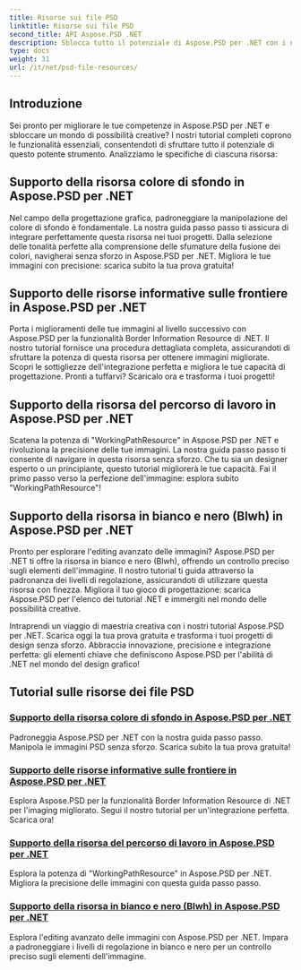 ```yaml
---
title: Risorse sui file PSD
linktitle: Risorse sui file PSD
second_title: API Aspose.PSD .NET
description: Sblocca tutto il potenziale di Aspose.PSD per .NET con i nostri tutorial. Gestisci perfettamente il colore di sfondo, le informazioni sui bordi, il percorso di lavoro e le risorse in bianco e nero.
type: docs
weight: 31
url: /it/net/psd-file-resources/
---
```


## Introduzione

Sei pronto per migliorare le tue competenze in Aspose.PSD per .NET e sbloccare un mondo di possibilità creative? I nostri tutorial completi coprono le funzionalità essenziali, consentendoti di sfruttare tutto il potenziale di questo potente strumento. Analizziamo le specifiche di ciascuna risorsa:

## Supporto della risorsa colore di sfondo in Aspose.PSD per .NET

Nel campo della progettazione grafica, padroneggiare la manipolazione del colore di sfondo è fondamentale. La nostra guida passo passo ti assicura di integrare perfettamente questa risorsa nei tuoi progetti. Dalla selezione delle tonalità perfette alla comprensione delle sfumature della fusione dei colori, navigherai senza sforzo in Aspose.PSD per .NET. Migliora le tue immagini con precisione: scarica subito la tua prova gratuita!

## Supporto delle risorse informative sulle frontiere in Aspose.PSD per .NET

Porta i miglioramenti delle tue immagini al livello successivo con Aspose.PSD per la funzionalità Border Information Resource di .NET. Il nostro tutorial fornisce una procedura dettagliata completa, assicurandoti di sfruttare la potenza di questa risorsa per ottenere immagini migliorate. Scopri le sottigliezze dell'integrazione perfetta e migliora le tue capacità di progettazione. Pronti a tuffarvi? Scaricalo ora e trasforma i tuoi progetti!

## Supporto della risorsa del percorso di lavoro in Aspose.PSD per .NET

Scatena la potenza di "WorkingPathResource" in Aspose.PSD per .NET e rivoluziona la precisione delle tue immagini. La nostra guida passo passo ti consente di navigare in questa risorsa senza sforzo. Che tu sia un designer esperto o un principiante, questo tutorial migliorerà le tue capacità. Fai il primo passo verso la perfezione dell'immagine: esplora subito "WorkingPathResource"!

## Supporto della risorsa in bianco e nero (Blwh) in Aspose.PSD per .NET

Pronto per esplorare l'editing avanzato delle immagini? Aspose.PSD per .NET ti offre la risorsa in bianco e nero (Blwh), offrendo un controllo preciso sugli elementi dell'immagine. Il nostro tutorial ti guida attraverso la padronanza dei livelli di regolazione, assicurandoti di utilizzare questa risorsa con finezza. Migliora il tuo gioco di progettazione: scarica Aspose.PSD per l'elenco dei tutorial .NET e immergiti nel mondo delle possibilità creative.

Intraprendi un viaggio di maestria creativa con i nostri tutorial Aspose.PSD per .NET. Scarica oggi la tua prova gratuita e trasforma i tuoi progetti di design senza sforzo. Abbraccia innovazione, precisione e integrazione perfetta: gli elementi chiave che definiscono Aspose.PSD per l'abilità di .NET nel mondo del design grafico!

## Tutorial sulle risorse dei file PSD
### [Supporto della risorsa colore di sfondo in Aspose.PSD per .NET](./supporting-background-color-resource/)
Padroneggia Aspose.PSD per .NET con la nostra guida passo passo. Manipola le immagini PSD senza sforzo. Scarica subito la tua prova gratuita!
### [Supporto delle risorse informative sulle frontiere in Aspose.PSD per .NET](./supporting-border-information-resource/)
Esplora Aspose.PSD per la funzionalità Border Information Resource di .NET per l'imaging migliorato. Segui il nostro tutorial per un'integrazione perfetta. Scarica ora!
### [Supporto della risorsa del percorso di lavoro in Aspose.PSD per .NET](./supporting-working-path-resource/)
Esplora la potenza di "WorkingPathResource" in Aspose.PSD per .NET. Migliora la precisione delle immagini con questa guida passo passo.
### [Supporto della risorsa in bianco e nero (Blwh) in Aspose.PSD per .NET](./supporting-black-and-white-blwh-resource/)
Esplora l'editing avanzato delle immagini con Aspose.PSD per .NET. Impara a padroneggiare i livelli di regolazione in bianco e nero per un controllo preciso sugli elementi dell'immagine.